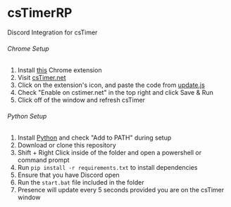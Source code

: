 # csTimerRP
Discord Integration for csTimer

###### Chrome Setup
1. Install [this](https://chrome.google.com/webstore/detail/run-javascript/lmilalhkkdhfieeienjbiicclobibjao) Chrome extension
2. Visit [csTimer.net](https://cstimer.net/)
3. Click on the extension's icon, and paste the code from [update.js](update.js)
4. Check "Enable on cstimer.net" in the top right and click Save & Run
5. Click off of the window and refresh csTimer

###### Python Setup
1. Install [Python](https://www.python.org/downloads/) and check "Add to PATH" during setup
2. Download or clone this repository
3. Shift + Right Click inside of the folder and open a powershell or command prompt
4. Run `pip install -r requirements.txt` to install dependencies
6. Ensure that you have Discord open
5. Run the `start.bat` file included in the folder
6. Presence will update every 5 seconds provided you are on the csTimer window
